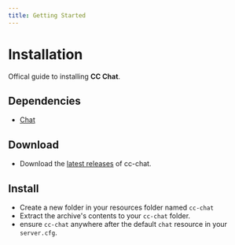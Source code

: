 ```yaml
---
title: Getting Started
---
```


# Installation
Offical guide to installing **CC Chat**.

## Dependencies
- [Chat](https://github.com/citizenfx/cfx-server-data/tree/master/resources/%5Bgameplay%5D/chat)

## Download
- Download the [latest releases](https://github.com/Concept-Collective/cc-chat/releases/latest) of cc-chat.

## Install
- Create a new folder in your resources folder named ``cc-chat``
- Extract the archive's contents to your ``cc-chat`` folder.
- ensure ``cc-chat`` anywhere after the default ``chat`` resource in your ``server.cfg``.
